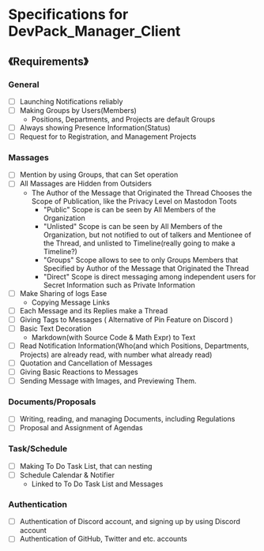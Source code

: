 # Specifications for DevPack_Manager_Client

## 《Requirements》

### General

- [ ] Launching Notifications reliably
- [ ] Making Groups by Users(Members)
  - Positions, Departments, and Projects are default Groups
- [ ] Always showing Presence Information(Status)
- [ ] Request for to Registration, and Management Projects

### Massages

- [ ] Mention by using Groups, that can Set operation
- [ ] All Massages are Hidden from Outsiders
  - The Author of the Message that Originated the Thread Chooses the Scope of Publication, like the Privacy Level on Mastodon Toots
    - "Public" Scope is can be seen by All Members of the Organization
    - "Unlisted" Scope is can be seen by All Members of the Organization, but not notified to out of talkers and Mentionee of the Thread, and unlisted to Timeline(really going to make a Timeline?)
    - "Groups" Scope allows to see to only Groups Members that Specified by Author of the Message that Originated the Thread
    - "Direct" Scope is direct messaging among independent users for Secret Information such as Private Information
- [ ] Make Sharing of logs Ease
  - Copying Message Links
- [ ] Each Message and its Replies make a Thread
- [ ] Giving Tags to Messages ( Alternative of Pin Feature on Discord )
- [ ] Basic Text Decoration
  - Markdown(with Source Code & Math Expr) to Text
- [ ] Read Notification Information(Who(and which Positions, Departments, Projects) are already read, with number what already read)
- [ ] Quotation and Cancellation of Messages
- [ ] Giving Basic Reactions to Messages
- [ ] Sending Message with Images, and Previewing Them.

### Documents/Proposals

- [ ] Writing, reading, and managing Documents, including Regulations
- [ ] Proposal and Assignment of Agendas

### Task/Schedule

- [ ] Making To Do Task List, that can nesting
- [ ] Schedule Calendar & Notifier
  - Linked to To Do Task List and Messages

### Authentication

- [ ] Authentication of Discord account, and signing up by using Discord account
- [ ] Authentication of GitHub, Twitter and etc. accounts
